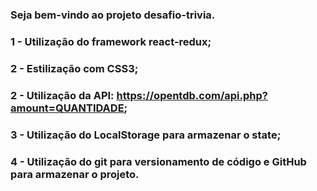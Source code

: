 ### Seja bem-vindo ao projeto desafio-trivia.

### 1 - Utilização do framework react-redux;
### 2 - Estilização com CSS3;
### 2 - Utilização da API: https://opentdb.com/api.php?amount=QUANTIDADE;
### 3 - Utilização do LocalStorage para armazenar o state;
### 4 - Utilização do git para versionamento de código e GitHub para armazenar o projeto.
